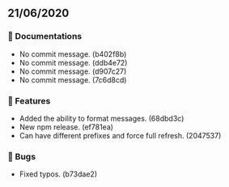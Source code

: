 ## 21/06/2020

### 📝 Documentations

- No commit message. (b402f8b)
- No commit message. (ddb4e72)
- No commit message. (d907c27)
- No commit message. (7c6d8cd)

### 🚀 Features

- Added the ability to format messages. (68dbd3c)
- New npm release. (ef781ea)
- Can have different prefixes and force full refresh. (2047537)

### 🐛 Bugs

- Fixed typos. (b73dae2)

